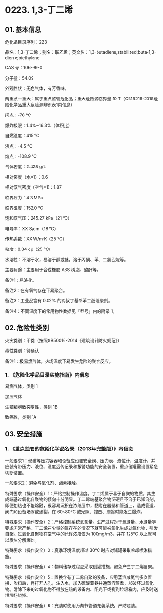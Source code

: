 # 0223. 1,3-丁二烯

## 01. 基本信息

危化品目录序列：223

品名：1,3-丁二烯；别名：联乙烯；英文名：1,3-butadiene,stabilized;buta-1,3-dien e;biethylene

CAS 号：106-99-0

分子量：54.09

外观性状：无色气体，有芳香味。

两重点一重大：属于重点监管危化品；重大危险源临界量 10 T（GB18218-2018危险化学品重大危险源辨识表1内信息）

闪点：-76 ℃

爆炸极限：1.4%~16.3%（体积比）

自燃温度：415 ℃

沸点：-4.5 ℃

熔点：-108.9 ℃

气体密度：2.428 g/L

相对密度（水=1）：0.6

相对蒸气密度（空气=1)：1.87

临界压力：4.3 MPa

临界温度：152.0 ℃

饱和蒸气压：245.27 kPa（21 ℃）

电导率：XX S/cm（18 ℃）

传热系数：XX W/m·K（25 ℃）

粘度：8.34 cp（25 ℃）

水溶性：不溶于水，易溶于醇或醚，溶于丙酮、苯、二氯乙烷等。

主要用途：主要用于合成橡胶 ABS 树脂、酸酐等。

备注1：易液化。

备注2：在有氧气存在下易聚合。

备注3：工业品含有 0.02% 的对叔丁基邻苯二酚阻聚剂。

备注4：不同温度下的常用物性数据见「型号」内的附录 1。

## 02. 危险性类别

火灾类别：甲类（按照GB50016-2014《建筑设计防火规范》）

毒性类别：待确认

备注1：极易燃气体，火场温度下易发生危险的聚合反应。

### 1. 《危险化学品目录实施指南》内信息

易燃气体，类别 1 

加压气体

生殖细胞致突变性，类别 1B 

致癌性，类别 1A

## 03. 安全措施

### 1. 《重点监管的危险化学品名录（2013年完整版）》内信息

一般要求1：储罐等压力容器和设备应设置安全阀、压力表、液位计、温度计，并应装有带压力、液位、温度远传记录和报警功能的安全装置，重点储罐需设置紧急切断装置。

一般要求2：避免与氧化剂、卤素接触。

特殊要求（操作安全）1：严格控制操作温度。丁二烯属于易于自聚的物质，其生成端基过氧化自聚物的倾向十分明显。丁二烯端基聚合物坚硬且不溶于已知溶剂，即便加热也不能熔融，很容易沉积在浓缩层中，黏附在器壁和管道上，造成管道、阀门和设备堵塞或涨裂。在 60~80℃ 或光照、撞击、摩擦时能发生爆炸。

特殊要求（操作安全）2：严格控制系统氧含量。生产过程对于氧含量、水含量等要求非常严格，丁二烯在少量的氧存在的情况下就可能被氧化生成过氧化物，引发自聚。过氧化自聚物在空气中的允许浓度仅为 100mg/m3，并在 125℃ 以上就可以发生分解爆炸。

特殊要求（操作安全）3：夏季环境温度超过 30°C 时应对储罐采取冷却喷淋措施。

特殊要求（操作安全）4：物料储存过程应采取倒罐措施，避免产生丁二烯自聚。

特殊要求（操作安全）5：置换含有丁二烯自聚的设备，应用蒸汽或氮气多次置换、吹扫后，再打开人孔，注入水，加入硫酸亚铁并通蒸汽蒸煮，以破坏过氧化物。清除下来的过氧化物不得放在热的设备内、阳光下或扔到垃圾箱内，应及时送堆埋场烧掉。

特殊要求（操作安全）6：充装时使用万向节管道充装系统，严防超装。



